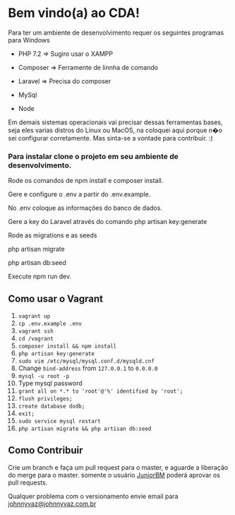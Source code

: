# Bem vindo(a) ao CDA!

Para ter um ambiente de desenvolvimento requer os seguintes programas para Windows

- PHP 7.2 => Sugiro usar o XAMPP

- Composer => Ferramente de linnha de comando

- Laravel => Precisa do composer

- MySql

- Node

Em demais sistemas operacionais vai precisar dessas ferramentas bases,
seja eles varias distros do Linux ou MacOS, na coloquei aqui porque n�o
sei configurar corretamente. Mas sinta-se a vontade para contribuir.  :)


### Para instalar clone o projeto em seu ambiente de desenvolvimento.

Rode os comandos de npm install e composer install.

Gere e configure o .env a partir do .env.example.

No .env coloque as informações do banco de dados.

Gere a key do Laravel através do comando php artisan key:generate

Rode as migrations e as seeds

php artisan migrate

php artisan db:seed

Execute npm run dev.

## Como usar o Vagrant

1. `vagrant up`
2. `cp .env.example .env`
3. `vagrant ssh`
4. `cd /vagrant`
5. `composer install && npm install`
6. `php artisan key:generate`
7. `sudo vim /etc/mysql/mysql.conf.d/mysqld.cnf`
8. Change `bind-address` from `127.0.0.1` to `0.0.0.0`
9. `mysql -u root -p`
10. Type mysql password
11. `grant all on *.* to 'root'@'%' identified by 'root';`
12. `flush privileges;`
13. `create database dodb;`
14. `exit;`
15. `sudo service mysql restart`
16. `php artisan migrate && php artisan db:seed`

## Como Contribuir

Crie um branch e faça um pull request para o master, e aguarde a liberação do merge para o master.
somente o usuário [JuniorBM](https://github.com/juniorBM) poderá aprovar os pull requests.

Qualquer problema com o versionamento envie email para johnnyvaz@johnnyvaz.com.br
